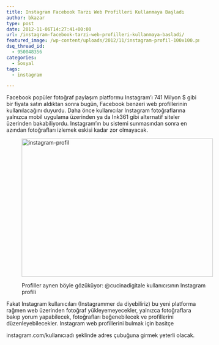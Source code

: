 ```yaml
---
title: Instagram Facebook Tarzı Web Profilleri Kullanmaya Başladı
author: bkazar
type: post
date: 2012-11-06T14:27:41+00:00
url: /instagram-facebook-tarzi-web-profilleri-kullanmaya-basladi/
featured_image: /wp-content/uploads/2012/11/instagram-profil-100x100.png
dsq_thread_id:
  - 950048356
categories:
  - Sosyal
tags:
  - instagram

---
```

Facebook popüler fotoğraf paylaşım platformu Instagram’ı 741 Milyon $ gibi bir fiyata satın aldıktan sonra bugün, Facebook benzeri web profillerinin kullanılacağını duyurdu. Daha önce kullanıcılar Instagram fotoğraflarına yalnızca mobil uygulama üzerinden ya da Ink361 gibi alternatif siteler üzerinden bakabiliyordu. Instagram’ın bu sistemi sunmasından sonra en azından fotoğrafları izlemek eskisi kadar zor olmayacak.<figure id="attachment_9001" aria-describedby="caption-attachment-9001" style="width: 500px" class="wp-caption aligncenter">

<img class="size-full wp-image-9001" title="instagram-profil" src="https://www.murekkep.org/wp-content/uploads/2012/11/instagram-profil.png" alt="instagram-profil" width="500" height="361" srcset="https://www.murekkep.org/wp-content/uploads/2012/11/instagram-profil.png 500w, https://www.murekkep.org/wp-content/uploads/2012/11/instagram-profil-400x288.png 400w, https://www.murekkep.org/wp-content/uploads/2012/11/instagram-profil-50x36.png 50w, https://www.murekkep.org/wp-content/uploads/2012/11/instagram-profil-173x125.png 173w" sizes="(max-width: 500px) 100vw, 500px" /> <figcaption id="caption-attachment-9001" class="wp-caption-text">Profiller aynen böyle gözüküyor: @cucinadigitale kullanıcısının Instagram profili</figcaption></figure> 

Fakat Instagram kullanıcıları (Instagrammer da diyebiliriz) bu yeni platforma rağmen web üzerinden fotoğraf yükleyemeyecekler, yalnızca fotoğraflara bakıp yorum yapabilecek, fotoğrafları beğenebilecek ve profillerini düzenleyebilecekler. Instagram web profillerini bulmak için basitçe

instagram.com/kullanıcıadı şeklinde adres çubuğuna girmek yeterli olacak.
